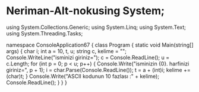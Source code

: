 # Neriman-Alt-nokusing System;
using System.Collections.Generic;
using System.Linq;
using System.Text;
using System.Threading.Tasks;

namespace ConsoleApplication67
{
    class Program
    {
        static void Main(string[] args)
        {
            char i; int a = 10, t, u; string c, kelime = "";
            Console.WriteLine("isminizi giriniz="); c = Console.ReadLine();
            u = c.Length;
            for (int p = 0; p < u; p++)
            {
                Console.Write("isminizin {0}. harfinizi giriniz=", p + 1); i = char.Parse(Console.ReadLine());
                t = a + (int)i;
                kelime += (char)t;
            }
            Console.Write("ASCII kodunun 10 fazlası :" + kelime);
            Console.ReadLine();
        }
    }
}
